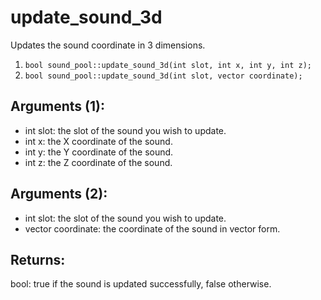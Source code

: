 # update_sound_3d
Updates the sound coordinate in 3 dimensions.

1. `bool sound_pool::update_sound_3d(int slot, int x, int y, int z);`
2. `bool sound_pool::update_sound_3d(int slot, vector coordinate);`

## Arguments (1):
* int slot: the slot of the sound you wish to update.
* int x: the X coordinate of the sound.
* int y: the Y coordinate of the sound.
* int z: the Z coordinate of the sound.

## Arguments (2):
* int slot: the slot of the sound you wish to update.
* vector coordinate: the coordinate of the sound in vector form.

## Returns:
bool: true if the sound is updated successfully, false otherwise.
